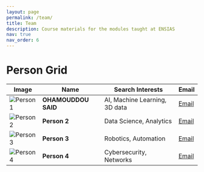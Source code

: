 ```yaml
---
layout: page
permalink: /team/
title: Team
description: Course materials for the modules taught at ENSIAS
nav: true
nav_order: 6
---
```


# **Person Grid**

| Image                      | Name      | Search Interests        | Email                |
|----------------------------|-----------|-------------------------|----------------------|
| ![Person 1]() | **OHAMOUDDOU SAID** | AI, Machine Learning, 3D data   | [Email](mailto:said_ohamouddou1@um5.ac.ma) |
| ![Person 2](../../assets/img/said.jpg) | **Person 2** | Data Science, Analytics | [Email](mailto:person2@example.com) |
| ![Person 3](https://via.placeholder.com/100) | **Person 3** | Robotics, Automation    | [Email](mailto:person3@example.com) |
| ![Person 4](https://via.placeholder.com/100) | **Person 4** | Cybersecurity, Networks | [Email](mailto:person4@example.com) |
